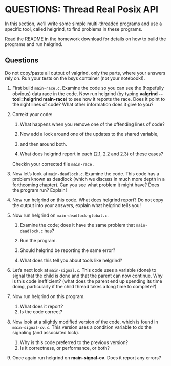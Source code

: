 # QUESTIONS: Thread Real Posix API

In this section, we’ll write some simple multi-threaded programs and use a
specific tool, called helgrind, to find problems in these programs.

Read the README in the homework download for details on how to build the
programs and run helgrind.

## Questions

Do not copy/paste all output of valgrind, only the parts, where your answers
rely on. Run your tests on the bsys container (not your notebook!).

1.  First build `main-race.c`. Examine the code so you can see the (hopefully
    obvious) data race in the code. Now run helgrind (by typing **valgrind
    \--tool=helgrind main-race**) to see how it reports the race. Does it point to
    the right lines of code? What other information does it give to you?

1.  Correkt your code:

    1. What happens when you remove one of the offending lines of code?

    1. Now add a lock around one of the updates to the shared variable,

    1. and then around both.

    1. What does helgrind report in each (2.1, 2.2 and 2.3) of these cases? 

    Checkin your corrected file `main-race.`

1.  Now let’s look at `main-deadlock.c`. Examine the code. This code has a
    problem known as deadlock (which we discuss in much more depth in a
    forthcoming chapter). Can you see what problem it might have? Does the
    program run? Explain!

1.  Now run helgrind on this code. What does helgrind report? Do not copy the
    output into your answers, explain what helgrind tells you!

1.  Now run helgrind on `main-deadlock-global.c`. 

    1. Examine the code; does it have the same problem that `main-deadlock.c`
    has?

    1. Run the program. 

    1. Should helgrind be reporting the same error? 

    1. What does this tell you about tools like helgrind?

1.  Let’s next look at `main-signal.c`. This code uses a variable (done) to
    signal that the child is done and that the parent can now continue. Why is
    this code inefficient? (what does the parent end up spending its time doing,
    particularly if the child thread takes a long time to complete?)

1.  Now run helgrind on this program. 
    1.  What does it report? 
    1.  Is the code correct?

1.  Now look at a slightly modified version of the code, which is found in
    `main-signal-cv.c`. This version uses a condition variable to do the
    signaling (and associated lock). 

     1. Why is this code preferred to the previous version? 
     1. Is it correctness, or performance, or both?

1.  Once again run helgrind on **main-signal-cv**. Does it report any errors?
